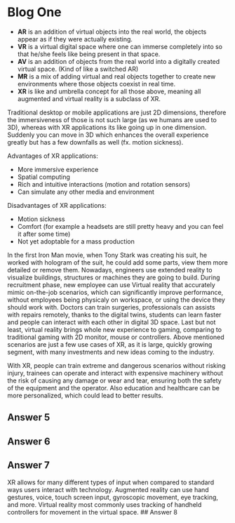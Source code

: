 # Blog One
<!--What is AR/VR/AV/MR/XR and how do the terminologies compare?-->
- **AR** is an addition of virtual objects into the real world, the objects appear as if they were actually existing.
- **VR** is a virtual digital space where one can immerse completely into so that he/she feels like being present in that space.
-  **AV** is an addition of objects from the real world into a digitally created virtual space. (Kind of like a switched AR)
- **MR** is a mix of adding virtual and real objects together to create new environments where those objects coexist in real time.
- **XR** is like and umbrella concept for all those above, meaning all augmented and virtual reality is a subclass of XR.

<!--How do XR applications compare to traditional desktop and mobile applications? Advantages/disadvantages?-->
Traditional desktop or mobile applications are just 2D dimensions, therefore the immersiveness of those is not such large (as we humans are used to 3D), whereas with XR applications its like going up in one dimension. Suddenly you can move in 3D which enhances the overall experience greatly but has a few downfalls as well (fx. motion sickness).

Advantages of XR applications:
- More immersive experience
- Spatial computing
- Rich and intuitive interactions (motion and rotation sensors)
- Can simulate any other media and environment

Disadvantages of XR applications:
- Motion sickness
- Comfort (for example a headsets are still pretty heavy and you can feel it after some time)
- Not yet adoptable for a mass production

In the first Iron Man movie, when Tony Stark was creating his suit, he worked with hologram of the suit, he could add some parts, view them more detailed or remove them. Nowadays, engineers use extended reality to visualize buildings, structures or machines they are going to build. During recruitment phase, new employee can use Virtual reality that accurately mimic on-the-job scenarios, which can significantly improve performance, without employees being physicaly on workspace, or using the device they should work with. Doctors can train surgeries, professionals can assists with repairs remotely, thanks to the digital twins, students can learn faster and people can interact with each other in digital 3D space. Last but not least, virtual reality brings whole new experience to gaming, comparing to traditional gaming with 2D monitor, mouse or controllers. 
Above mentioned scenarios are just a few use cases of XR, as it is large, quickly growing segment, with many investments and new ideas coming to the industry. 

With XR, people can train extreme and dangerous scenarios without risking injury, trainees can operate and interact with expensive machinery without the risk of causing any damage or wear and tear, ensuring both the safety of the equipment and the operator. Also education and healthcare can be more personalized, which could lead to better results.
## Answer 5
## Answer 6
## Answer 7
<!--How is input technology and interactions different in XR?--!>
XR allows for many different types of input when compared to standard ways users interact with technology. Augmented reality can use hand gestures, voice, touch screen input, gyroscopic movement, eye tracking, and more. Virtual reality most commonly uses tracking of handheld controllers for movement in the virtual space. 
## Answer 8
<!--What problems can XR solve?--!>
